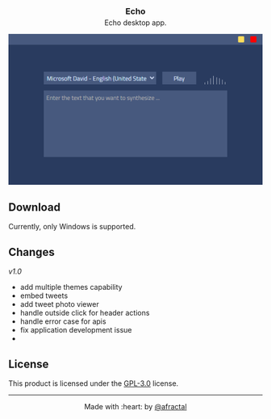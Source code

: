 
<p align="center">
    <h3 align="center" style="margin-bottom: -10px;">Echo</h3>
    <p align="center">Echo desktop app.</p>
</p>

<img width="840" src="./hero_screenshot.png">


## **Download**

Currently, only Windows is supported.

## **Changes**

_v1.0_

- add multiple themes capability
- embed tweets
- add tweet photo viewer
- handle outside click for header actions
- handle error case for apis
- fix application development issue
-

## **License**

This product is licensed under the [GPL-3.0](./LICENSE.md) license.

---

<p align="center">
    Made with :heart: by <a href="https://github.com/afractal">@afractal</a>
</p>
